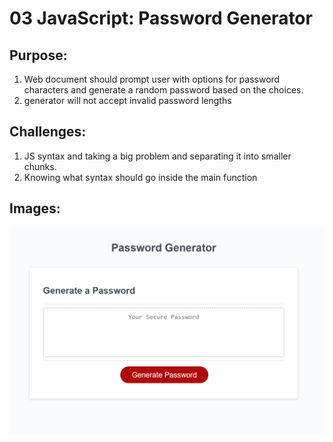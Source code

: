# 03 JavaScript: Password Generator

## Purpose: 
  1. Web document should prompt user with options for password characters and generate a random password based on the choices.
  2. generator will not accept invalid password lengths

## Challenges:
  1. JS syntax and taking a big problem and separating it into smaller chunks.
  2. Knowing what syntax should go inside the main function

## Images:
  ![Password generator webdocument](./Assests/password-generator-image.png)
